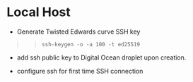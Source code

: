 # Local Host

* Generate Twisted Edwards curve SSH key

>>`ssh-keygen -o -a 100 -t ed25519`

* add ssh public key to Digital Ocean droplet upon creation.

* configure ssh for first time SSH connection

```

```
